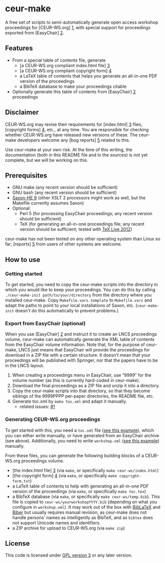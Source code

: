 ceur-make
=========

A free set of scripts to semi-automatically generate open access workshop proceedings for [CEUR-WS.org] [1], with special support for proceedings exported from [EasyChair] [2].

Features
--------

* From a special table of contents file, generate
  * [a CEUR-WS.org compliant index.html file] [3]
  * [a CEUR-WS.org compliant copyright form] [4]
  * a LaTeX table of contents that helps you generate an all-in-one PDF version of the proceedings
  * a BibTeX database to make your proceedings citable
* Optionally generate this table of contents from [EasyChair] [2] proceedings
  
Disclaimer
----------

CEUR-WS.org may revise their requirements for [index.html] [3] files, [copyright forms] [4], etc., at any time.  You are responsible for checking whether CEUR-WS.org have released new versions of these.  The ceur-make developers welcome any [bug reports] [5] related to this.

Use ceur-make at your own risk.  At the time of this writing, the documentation (both in this README file and in the sources) is not yet complete, but we will be working on this.

Prerequisites
-------------

* GNU make (any recent version should be sufficient)
* GNU bash (any recent version should be sufficient)
* [Saxon-HE 9](http://saxon.sourceforge.net/#F9.4HE) (other XSLT 2 processors might work as well, but the Makefile currently assumes Saxon)
* Optional:
  * Perl 5 (for processing EasyChair proceedings; any recent version should be sufficient)
  * TeX (for generating an all-in-one proceedings file; any recent version should be sufficient; tested with [TeX Live 2012](http://www.tug.org/texlive/))

ceur-make has not been tested on any other operating system than Linux so far; [reports] [5] from users of other systems are welcome.

How to use
----------

### Getting started ###

To get started, you need to copy the ceur-make scripts into the directory in which you would like to keep your proceedings.  You can do this by calling `./ceur-make-init path/to/your/directory` from the directory where you installed ceur-make.  Copy `Makefile.vars.template` to `Makefile.vars` and adapt the paths to point to your local installations of Saxon, etc.  (`ceur-make-init` doesn't do this automatically to prevent problems.)

### Export from EasyChair (optional) ###

When you use [EasyChair] [2] and instruct it to create an LNCS proceedings volume, ceur-make can automatically generate the XML table of contents from the EasyChair volume information.  Note that, for the purpose of ceur-make, LNCS just means that EasyChair will provide the proceedings for download in a ZIP file with a certain structure.  It doesn't mean that your proceedings will be published with Springer, nor that the papers have to be in the LNCS layout.

1. When creating a proceedings menu in EasyChair, use “9999” for the volume number (as this is currently hard-coded in ceur-make).
2. Download the final proceedings as a ZIP file and unzip it into a directory.
3. Copy the ceur-make scripts into that directory, so that they become siblings of the 9999PPPP per-paper directories, the README file, etc.
4. Generate toc.xml by `make toc.xml` and adapt it manually.
    * related issues: [#1](https://github.com/clange/ceur-make/issues/1)

### Generating CEUR-WS.org proceedings ###

To get started with this, you need a `toc.xml` file ([see this example](/clange/ceur-make/blob/master/toc.xml)), which you can either write manually, or have generated from an EasyChair archive (see above).  Additionally, you need to write `workshop.xml` ([see this example](/clange/ceur-make/blob/master/workshop.xml)) manually.

From these files, you can generate the following building blocks of a CEUR-WS.org proceedings volume.

* [the index.html file] [3] (via `make`, or specifically `make ceur-ws/index.html`)
* [the copyright form] [4] (via `make`, or specifically `make copyright-form.txt`)
* a LaTeX table of contents to help with generating an all-in-one PDF version of the proceedings (via `make`, or specifically `make toc.tex`)
* a BibTeX database (via `make`, or specifically `make ceur-ws/temp.bib`).  This file is copied to `ceur-ws/yourworkshopYYYY.bib` (depending on what you configure in `workshop.xml`).  It may work out of the box with [BibLaTeX](http://www.ctan.org/tex-archive/help/Catalogue/entries/biblatex.html) and [Biber](http://biblatex-biber.sourceforge.net/) but usually requires manual revision, as ceur-make does not handle persons' names as intelligently as BibTeX, and as `bibtex` does not support Unicode names and identifiers.
* a ZIP archive for upload to CEUR-WS.org (via `make zip`)

License
-------

This code is licensed under [GPL version 3](/clange/ceur-make/blob/master/LICENSE) or any later version.

 [1]: http://ceur-ws.org "CEUR-WS.org"
 [2]: http://easychair.org "EasyChair"
 [3]: http://ceur-ws.org/Vol-XXX/index.html "index.html"
 [4]: http://ceur-ws.org/Non-Ex-Publication-Permission-Template.txt "copyright form"
 [5]: https://github.com/clange/ceur-make/issues "issues"
